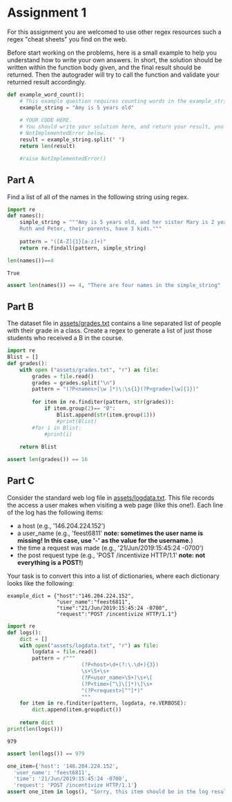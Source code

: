 
# Assignment 1
For this assignment you are welcomed to use other regex resources such a regex "cheat sheets" you find on the web.



Before start working on the problems, here is a small example to help you understand how to write your own answers. In short, the solution should be written within the function body given, and the final result should be returned. Then the autograder will try to call the function and validate your returned result accordingly. 


```python
def example_word_count():
    # This example question requires counting words in the example_string below.
    example_string = "Amy is 5 years old"
    
    # YOUR CODE HERE.
    # You should write your solution here, and return your result, you can comment out or delete the
    # NotImplementedError below.
    result = example_string.split(" ")
    return len(result)

    #raise NotImplementedError()
```

## Part A

Find a list of all of the names in the following string using regex.


```python
import re
def names():
    simple_string = """Amy is 5 years old, and her sister Mary is 2 years old. 
    Ruth and Peter, their parents, have 3 kids."""
    
    pattern = "([A-Z]{1}[a-z]+)"
    return re.findall(pattern, simple_string)

len(names())==4
```




    True




```python
assert len(names()) == 4, "There are four names in the simple_string"

```

## Part B

The dataset file in [assets/grades.txt](assets/grades.txt) contains a line separated list of people with their grade in 
a class. Create a regex to generate a list of just those students who received a B in the course.


```python
import re
Blist = []
def grades():
    with open ("assets/grades.txt", "r") as file:
        grades = file.read()
        grades = grades.split("\n")
        pattern = "(?P<names>[\w ]*)\:\s{1}(?P<grade>[\w]{1})"
        
        for item in re.finditer(pattern, str(grades)):
            if item.group(2)== "B":
                Blist.append(str(item.group(1)))
                #print(Blist)
        #for i in Blist:
            #print(i)
        
    return Blist

```


```python
assert len(grades()) == 16

```

## Part C

Consider the standard web log file in [assets/logdata.txt](assets/logdata.txt). This file records the access a user makes when visiting a web page (like this one!). Each line of the log has the following items:
* a host (e.g., '146.204.224.152') 
* a user_name (e.g., 'feest6811' **note: sometimes the user name is missing! In this case, use '-' as the value for the username.**)
* the time a request was made (e.g., '21/Jun/2019:15:45:24 -0700')
* the post request type (e.g., 'POST /incentivize HTTP/1.1' **note: not everything is a POST!**)

Your task is to convert this into a list of dictionaries, where each dictionary looks like the following:
```
example_dict = {"host":"146.204.224.152", 
                "user_name":"feest6811", 
                "time":"21/Jun/2019:15:45:24 -0700",
                "request":"POST /incentivize HTTP/1.1"}
```


```python
import re
def logs():
    dict = []
    with open("assets/logdata.txt", "r") as file:
        logdata = file.read()
        pattern = r""" 
                        (?P<host>\d+(?:\.\d+){3})
                        \s+\S+\s+ 
                        (?P<user_name>\S+)\s+\[
                        (?P<time>[^\]\[]*)\]\s+   
                        "(?P<request>[^"]*)" 
                        """
    for item in re.finditer(pattern, logdata, re.VERBOSE):
        dict.append(item.groupdict())
        
    return dict
print(len(logs()))
```

    979



```python
assert len(logs()) == 979

one_item={'host': '146.204.224.152',
  'user_name': 'feest6811',
  'time': '21/Jun/2019:15:45:24 -0700',
  'request': 'POST /incentivize HTTP/1.1'}
assert one_item in logs(), "Sorry, this item should be in the log results, check your formating"

```


```python

```
